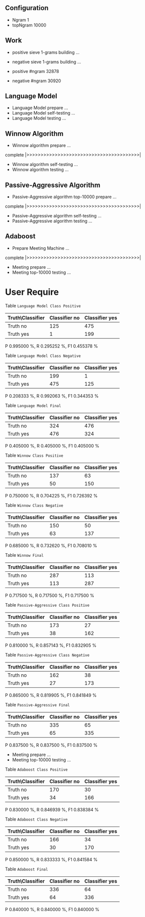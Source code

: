 ## Configuration ##

* Ngram 1
* topNgram 10000

## Work ##

* positive sieve 1-grams building ...
* negative sieve 1-grams building ...

* positive #ngram 32878
* negative #ngram 30920

## Language Model ##

* Language Model prepare ...
* Language Model self-testing ...
* Language Model testing ...


## Winnow Algorithm ##

* Winnow algorithm prepare ...

complete |>>>>>>>>>>>>>>>>>>>>>>>>>>>>>>>>>>>>>>>>|

* Winnow algorithm self-testing ...
* Winnow algorithm testing ...

## Passive-Aggressive Algorithm ##

* Passive-Aggressive algorithm top-10000 prepare ...

complete |>>>>>>>>>>>>>>>>>>>>>>>>>>>>>>>>>>>>>>>>|

* Passive-Aggressive algorithm self-testing ...
* Passive-Aggressive algorithm testing ...


## Adaboost ##

* Prepare Meeting Machine ...


complete |>>>>>>>>>>>>>>>>>>>>>>>>>>>>>>>>>>>>>>>>|

* Meeting prepare ...
* Meeting top-10000 testing ...


# User Require #

Table `Language Model Class Positive`

|Truth\Classifier|  Classifier no| Classifier yes|
|----------------|---------------|---------------|
|        Truth no|            125|            475|
|       Truth yes|              1|            199|

P  0.995000 %, R  0.295252 %, F1  0.455378 %

Table `Language Model Class Negative`

|Truth\Classifier|  Classifier no| Classifier yes|
|----------------|---------------|---------------|
|        Truth no|            199|              1|
|       Truth yes|            475|            125|

P  0.208333 %, R  0.992063 %, F1  0.344353 %

Table `Language Model Final`

|Truth\Classifier|  Classifier no| Classifier yes|
|----------------|---------------|---------------|
|        Truth no|            324|            476|
|       Truth yes|            476|            324|

P  0.405000 %, R  0.405000 %, F1  0.405000 %

Table `Winnow Class Positive`

|Truth\Classifier|  Classifier no| Classifier yes|
|----------------|---------------|---------------|
|        Truth no|            137|             63|
|       Truth yes|             50|            150|

P  0.750000 %, R  0.704225 %, F1  0.726392 %

Table `Winnow Class Negative`

|Truth\Classifier|  Classifier no| Classifier yes|
|----------------|---------------|---------------|
|        Truth no|            150|             50|
|       Truth yes|             63|            137|

P  0.685000 %, R  0.732620 %, F1  0.708010 %

Table `Winnow Final`

|Truth\Classifier|  Classifier no| Classifier yes|
|----------------|---------------|---------------|
|        Truth no|            287|            113|
|       Truth yes|            113|            287|

P  0.717500 %, R  0.717500 %, F1  0.717500 %

Table `Passive-Aggressive Class Positive`

|Truth\Classifier|  Classifier no| Classifier yes|
|----------------|---------------|---------------|
|        Truth no|            173|             27|
|       Truth yes|             38|            162|

P  0.810000 %, R  0.857143 %, F1  0.832905 %

Table `Passive-Aggressive Class Negative`

|Truth\Classifier|  Classifier no| Classifier yes|
|----------------|---------------|---------------|
|        Truth no|            162|             38|
|       Truth yes|             27|            173|

P  0.865000 %, R  0.819905 %, F1  0.841849 %

Table `Passive-Aggressive Final`

|Truth\Classifier|  Classifier no| Classifier yes|
|----------------|---------------|---------------|
|        Truth no|            335|             65|
|       Truth yes|             65|            335|

P  0.837500 %, R  0.837500 %, F1  0.837500 %

* Meeting prepare ...
* Meeting top-10000 testing ...

Table `Adaboost Class Positive`

|Truth\Classifier|  Classifier no| Classifier yes|
|----------------|---------------|---------------|
|        Truth no|            170|             30|
|       Truth yes|             34|            166|

P  0.830000 %, R  0.846939 %, F1  0.838384 %

Table `Adaboost Class Negative`

|Truth\Classifier|  Classifier no| Classifier yes|
|----------------|---------------|---------------|
|        Truth no|            166|             34|
|       Truth yes|             30|            170|

P  0.850000 %, R  0.833333 %, F1  0.841584 %

Table `Adaboost Final`

|Truth\Classifier|  Classifier no| Classifier yes|
|----------------|---------------|---------------|
|        Truth no|            336|             64|
|       Truth yes|             64|            336|

P  0.840000 %, R  0.840000 %, F1  0.840000 %

